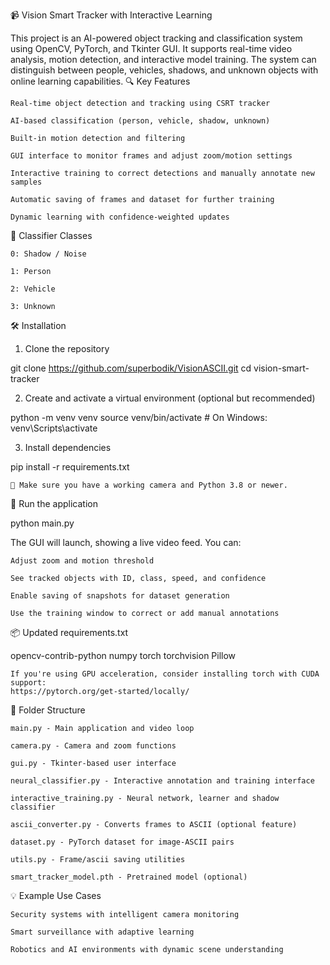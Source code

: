 📹 Vision Smart Tracker with Interactive Learning

This project is an AI-powered object tracking and classification system using OpenCV, PyTorch, and Tkinter GUI. It supports real-time video analysis, motion detection, and interactive model training. The system can distinguish between people, vehicles, shadows, and unknown objects with online learning capabilities.
🔍 Key Features

    Real-time object detection and tracking using CSRT tracker

    AI-based classification (person, vehicle, shadow, unknown)

    Built-in motion detection and filtering

    GUI interface to monitor frames and adjust zoom/motion settings

    Interactive training to correct detections and manually annotate new samples

    Automatic saving of frames and dataset for further training

    Dynamic learning with confidence-weighted updates

🧠 Classifier Classes

    0: Shadow / Noise

    1: Person

    2: Vehicle

    3: Unknown

🛠 Installation
1. Clone the repository

git clone https://github.com/superbodik/VisionASCII.git
cd vision-smart-tracker

2. Create and activate a virtual environment (optional but recommended)

python -m venv venv
source venv/bin/activate  # On Windows: venv\Scripts\activate

3. Install dependencies

pip install -r requirements.txt

    🔧 Make sure you have a working camera and Python 3.8 or newer.

🚀 Run the application

python main.py

The GUI will launch, showing a live video feed. You can:

    Adjust zoom and motion threshold

    See tracked objects with ID, class, speed, and confidence

    Enable saving of snapshots for dataset generation

    Use the training window to correct or add manual annotations

📦 Updated requirements.txt

opencv-contrib-python
numpy
torch
torchvision
Pillow

    If you're using GPU acceleration, consider installing torch with CUDA support:
    https://pytorch.org/get-started/locally/ 

📁 Folder Structure

    main.py - Main application and video loop

    camera.py - Camera and zoom functions

    gui.py - Tkinter-based user interface

    neural_classifier.py - Interactive annotation and training interface

    interactive_training.py - Neural network, learner and shadow classifier

    ascii_converter.py - Converts frames to ASCII (optional feature)

    dataset.py - PyTorch dataset for image-ASCII pairs

    utils.py - Frame/ascii saving utilities

    smart_tracker_model.pth - Pretrained model (optional)

💡 Example Use Cases

    Security systems with intelligent camera monitoring

    Smart surveillance with adaptive learning

    Robotics and AI environments with dynamic scene understanding
